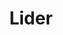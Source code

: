 ---
title: "Lider"
url: /ciudad-autonoma-de-buenos-aires/lider-avenida-independencia/
shop: Supermarkt
---